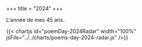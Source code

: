 +++
title = "2024"
+++

L'année de mes 45 ans.

{{< chartjs id="poemDay-2024Radar" width="100%" jsFile="../../charts/poems-day-2024-radar.js" />}}